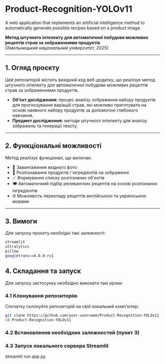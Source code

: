 # Product-Recognition-YOLOv11

A web application that implements an artificial intelligence method to automatically generate possible recipes based on a product image.

**Метод штучного інтелекту для автоматичної побудови можливих рецептів страв за зображеннями продуктів**  
*(Хмельницький національний університет, 2025)*

---

## 1. Огляд проєкту

Цей репозиторій містить вихідний код веб-додатку, що реалізує метод штучного інтелекту для автоматичної побудови можливих рецептів страв за зображеннями продуктів.

- **Об’єкт дослідження:** процес аналізу зображення набору продуктів для прогнозування варіацій страв, які можливо приготувати на основі наявного набору продуктів за допомогою глибокого навчання.  
- **Предмет дослідження:** методи штучного інтелекту для аналізу зображень та генерації тексту.

---

## 2. Функціональні можливості

Метод реалізує функціонал, що включає:

- 📸 Завантаження вхідного фото
- 🧠 Розпізнавання продуктів / інгредієнтів на зображенні
- ✅ Формування списку розпізнаних об'єктів
- 🍽 Автоматичний підбір релевантних рецептів на основі розпізнаних інгредієнтів
- 🌐 Можливість перекладу рецептів англійською та українською мовами

---

## 3. Вимоги

Для запуску проєкту необхідні такі залежності:

```bash
streamlit
ultralytics
pillow
googletrans==4.0.0-rc1
```

## 4. Складання та запуск

Для запуску застосунку необхідно виконати такі кроки:

### 4.1 Клонування репозиторію

Спочатку склонуйте репозиторій на свій локальний комп’ютер:

```bash
git clone https://github.com/your-username/Product-Recognition-YOLOv11.git
cd Product-Recognition-YOLOv11
```
### 4.2 Встановлення необхідних залежностей (пункт 3)

### 4.3 Запуск локального сервера Streamlit
  
  streamlit run app.py

